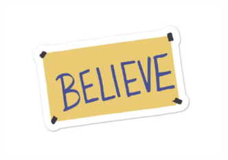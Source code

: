 <img src="https://github.com/davinotdavid/davinotdavid/blob/main/believe.png" alt="Believe sign from the Ted Lasso TV show">
